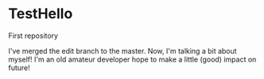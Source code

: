 # TestHello
First repository

I've merged the edit branch to the master.
Now, I'm talking a bit about myself! I'm an old amateur developer hope to make a little (good) impact on future!
